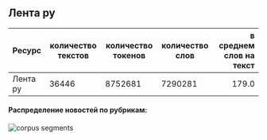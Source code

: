 
## Лента ру

| Ресурс                        | количество текстов | количество токенов | количество слов | в среднем слов на текст |
|-------------------------------|--------------------|--------------------|-----------------|------------------------:|
| Лента ру                      | 36446              | 8752681            | 7290281         | 179.0                   |

#### Распределение новостей по рубрикам:

![](https://github.com/TatianaShavrina/taiga_site/blob/master/assets/css/lenta_rubrics.png "corpus segments")

